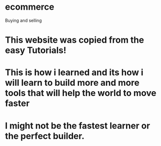 # ecommerce
Buying and selling

# This website was copied from the easy Tutorials!
# This is how i learned and its how i will learn to build more and more tools that will help the world to move faster

# I might not be the fastest learner or the perfect builder.
